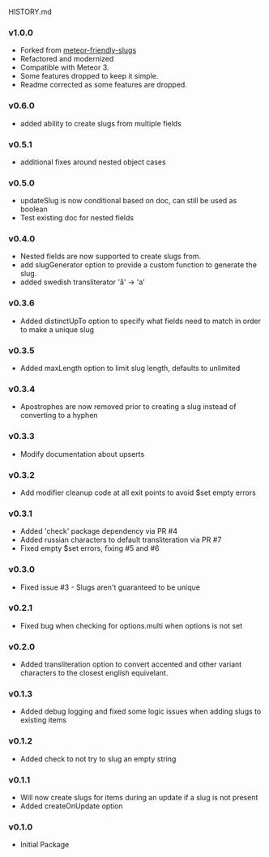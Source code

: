 HISTORY.md

### v1.0.0
- Forked from [meteor-friendly-slugs](https://github.com/todda00/meteor-friendly-slugs)
- Refactored and modernized
- Compatible with Meteor 3.
- Some features dropped to keep it simple.
- Readme corrected as some features are dropped.

### v0.6.0
 - added ability to create slugs from multiple fields

### v0.5.1
 - additional fixes around nested object cases

### v0.5.0
 - updateSlug is now conditional based on doc, can still be used as boolean
 - Test existing doc for nested fields

### v0.4.0
 - Nested fields are now supported to create slugs from.
 - add slugGenerator option to provide a custom function to generate the slug.
 - added swedish transliterator 'å' -> 'a'

### v0.3.6
 - Added distinctUpTo option to specify what fields need to match in order to make a unique slug

### v0.3.5
 - Added maxLength option to limit slug length, defaults to unlimited

### v0.3.4
 - Apostrophes are now removed prior to creating a slug instead of converting to a hyphen

### v0.3.3
 - Modify documentation about upserts

### v0.3.2
 - Add modifier cleanup code at all exit points to avoid $set empty errors

### v0.3.1
 - Added 'check' package dependency via PR #4
 - Added russian characters to default transliteration via PR #7
 - Fixed empty $set errors, fixing #5 and #6

### v0.3.0
 - Fixed issue #3 - Slugs aren't guaranteed to be unique

### v0.2.1
 - Fixed bug when checking for options.multi when options is not set

### v0.2.0
 - Added transliteration option to convert accented and other variant characters to the closest english equivelant.

### v0.1.3
 - Added debug logging and fixed some logic issues when adding slugs to existing items

### v0.1.2
 - Added check to not try to slug an empty string

### v0.1.1
  - Will now create slugs for items during an update if a slug is not present
  - Added createOnUpdate option

### v0.1.0
  - Initial Package
